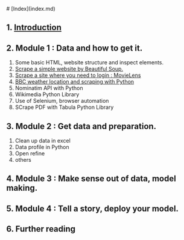 <head>
<!-- Google tag (gtag.js) -->
<script async src="https://www.googletagmanager.com/gtag/js?id=G-E2WH9C08XW"></script>
<script>
  window.dataLayer = window.dataLayer || [];
  function gtag(){dataLayer.push(arguments);}
  gtag('js', new Date());

  gtag('config', 'G-E2WH9C08XW');
</script>
</head>
# [Index](index.md)

## 1. [Introduction](introduction.html)

## 2. Module 1 : Data and how to get it.
  1. Some basic HTML, website structure and inspect elements.
  2. [Scrape a simple website by Beautiful Soup.](Scrape_a_simple_website_by_Beautiful_Soup.md)
  3. [Scrape a site where you need to login : MovieLens](scrape_movielens.md)
  4. [BBC weather location and scraping with Python](bbc_weather_location_with_python.md)
  5. Nominatim API with Python
  6. Wikimedia Python Library
  7. Use of Selenium, browser automation
  8. SCrape PDF with Tabula Python Library

## 3. Module 2 : Get data and preparation.
  1. Clean up data in excel
  2. Data profile in Python
  3. Open refine
  4. others

## 4. Module 3 : Make sense out of data, model making.

## 5. Module 4 : Tell a story, deploy your model.

## 6. Further reading

<script src="https://utteranc.es/client.js"
        repo="Amit-IITM / tds_book"
        issue-term="tds_book/index.md"
        label="Comments"
        theme="github-light"
        crossorigin="anonymous"
        async>
</script>
